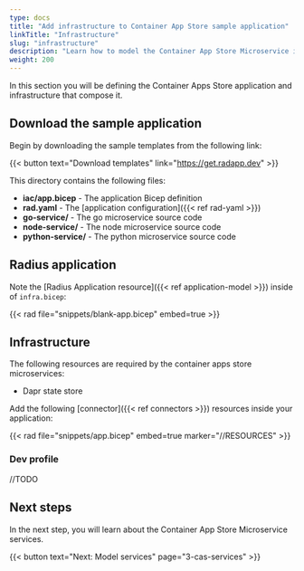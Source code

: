 ```yaml
---
type: docs
title: "Add infrastructure to Container App Store sample application"
linkTitle: "Infrastructure"
slug: "infrastructure"
description: "Learn how to model the Container App Store Microservice infrastructure in Bicep"
weight: 200
---
```


In this section you will be defining the Container Apps Store application and infrastructure that compose it.

## Download the sample application

Begin by downloading the sample templates from the following link:

{{< button text="Download templates" link="https://get.radapp.dev" >}}

This directory contains the following files:

- **iac/app.bicep** - The application Bicep definition
- **rad.yaml** - The [application configuration]({{< ref rad-yaml >}})
- **go-service/** - The go microservice source code
- **node-service/** - The node microservice source code
- **python-service/** - The python microservice source code

## Radius application

Note the [Radius Application resource]({{< ref application-model >}}) inside of `infra.bicep`:

{{< rad file="snippets/blank-app.bicep" embed=true >}}

## Infrastructure

The following resources are required by the container apps store microservices:

- Dapr state store

Add the following [connector]({{< ref connectors >}}) resources inside your application:

{{< rad file="snippets/app.bicep" embed=true marker="//RESOURCES" >}}

### Dev profile

//TODO

## Next steps

In the next step, you will learn about the Container App Store Microservice services.

{{< button text="Next: Model services" page="3-cas-services" >}}

